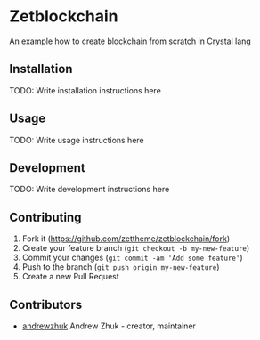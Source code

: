 # Zetblockchain

An example how to create blockchain from scratch in Crystal lang
## Installation

TODO: Write installation instructions here

## Usage

TODO: Write usage instructions here

## Development

TODO: Write development instructions here

## Contributing

1. Fork it (<https://github.com/zettheme/zetblockchain/fork>)
2. Create your feature branch (`git checkout -b my-new-feature`)
3. Commit your changes (`git commit -am 'Add some feature'`)
4. Push to the branch (`git push origin my-new-feature`)
5. Create a new Pull Request

## Contributors

- [andrewzhuk](https://github.com/andrewzhuk) Andrew Zhuk - creator, maintainer
